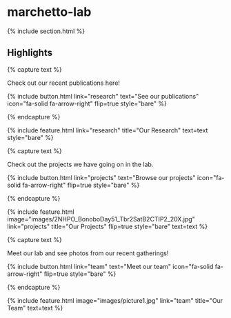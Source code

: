 ---
---

# marchetto-lab



{% include section.html %}

## Highlights

{% capture text %}

Check out our recent publications here!

{%
  include button.html
  link="research"
  text="See our publications"
  icon="fa-solid fa-arrow-right"
  flip=true
  style="bare"
%}

{% endcapture %}

{%
  include feature.html
  link="research"
  title="Our Research"
  text=text
  style="bare"
%}

{% capture text %}

Check out the projects we have going on in the lab.

{%
  include button.html
  link="projects"
  text="Browse our projects"
  icon="fa-solid fa-arrow-right"
  flip=true
  style="bare"
%}

{% endcapture %}

{%
  include feature.html
  image="images/2NHPO_BonoboDay51_Tbr2SatB2CTIP2_20X.jpg"
  link="projects"
  title="Our Projects"
  flip=true
  style="bare"
  text=text
%}

{% capture text %}

Meet our lab and see photos from our recent gatherings!

{%
  include button.html
  link="team"
  text="Meet our team"
  icon="fa-solid fa-arrow-right"
  flip=true
  style="bare"
%}

{% endcapture %}

{%
  include feature.html
  image="images/picture1.jpg"
  link="team"
  title="Our Team"
  text=text
%}
